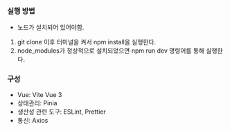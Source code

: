### 실행 방법
- 노드가 설치되어 있어야함.

1. git clone 이후 터미널을 켜서 npm install을 실행한다.
2. node_modules가 정상적으로 설치되었으면 npm run dev 명령어를 통해 실행한다.

### 구성
- Vue: Vite Vue 3
- 상태관리: Pinia
- 생산성 관련 도구: ESLint, Prettier
- 통신: Axios
